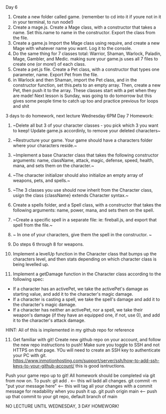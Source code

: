 Day 6
1) Create a new folder called game. (remember to cd into it if youre not in it in your terminal, to run node!)
2) Create a mage.js. Create a Mage class, with a constructor that takes a name. Set this.name to name in the constructor. Export the class from the file.
3) Create a game.js Import the Mage class using require, and create a new Mage with whatever name you want. Log it to the console.
4) Do the same thing for 7 classes total: Warrior, Shaman, Warlock, Paladin, Mage, Gambler, and Medic. making sure your game.js uses all 7 files to create one (or more!) of each class.
5) Create a pet.js file. Create a Pet class, with a constructor that types one parameter, name. Export Pet from the file.
6) in Warlock and then Shaman, import the Pet class, and in the constructor function, set this.pets to an empty array. Then, create a new Pet, then push it to the array. These classes start with a pet when they are made! 
Next lesson is Sunday, was going to do tomorrow but this gives some people time to catch up too and practice previous for loops and shit

3 days to do homework, next lecture Wednesday 6PM
Day 7 Homework:
1) ~Delete all but 3 of your character classes - you pick which 3 you want to keep! Update game.js accordinly, to remove your deleted characters~
2) ~Restructure your game. Your game should have a characters folder where your characters reside.~ 
3) ~Implement a base Character class that takes the following constructor arguments: name, className, attack, magic, defense, speed, health, mana, and sets them on the character.~
4) ~The character initializer should also initialize an empty array of weapons, pets, and spells.~

5) ~The 3 classes you use should now inherit from the Character class, usign the class {className} extends Character syntax.~

6) Create a spells folder, and a Spell class, with a constructor that takes the following arguments: name, power, mana, and sets them on the spell.

7) ~Create a specific spell in a separate file: ie: fireball.js, and export that spell from the file.~

8) ~ In one of your characters, give them the spell in the constructor. ~

9) Do steps 6 through 8 for weapons.

10) Implement a levelUp function in the Character class that bumps up the characters level, and then stats depending on which character class is being levelled up.

11) Implement a getDamage function in the Character class according to the following spec:
- If a character has an activePet, we take the activePet's damage as starting value, and add it to the character's magic damage.
- If a character is casting a spell, we take the spell's damage and add it to the character's magic damage.
- If a character has neither an activePet, nor a spell, we take their weapon's damage (if they have an equipped one, if not, use 0), and add it to the character's attack damage.


HINT: All of this is implemented in my github repo for reference

11) Get familiar with git! Create new github repo on your account, and follow the new repo instructions to push! Make sure you toggle to SSH and not HTTPS on that page.
YOu will need to create an SSH key to authenticate your PC with git. https://www.inmotionhosting.com/support/server/ssh/how-to-add-ssh-keys-to-your-github-account/ this is good isntructions.

Push your game repo up to git! All homework should be completed via git from now on.
To push:
git add . <-- this wil ladd all changes.
git commit -m "put your message here" <-- this will tag all your changes with a commit message for readability when you push it up.
git push origin main <-- push up that commit to your git repo, default branch of main

NO LECTURE UNTIL WEDNESDAY, 3 DAY HOMEWORK! 
